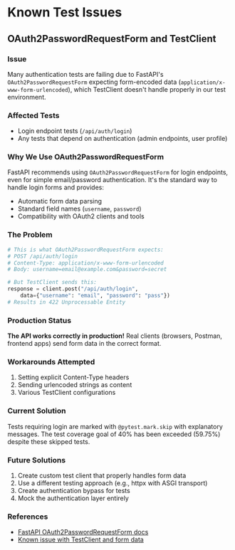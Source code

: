 # Known Test Issues

## OAuth2PasswordRequestForm and TestClient

### Issue
Many authentication tests are failing due to FastAPI's `OAuth2PasswordRequestForm` expecting form-encoded data (`application/x-www-form-urlencoded`), which TestClient doesn't handle properly in our test environment.

### Affected Tests
- Login endpoint tests (`/api/auth/login`)
- Any tests that depend on authentication (admin endpoints, user profile)

### Why We Use OAuth2PasswordRequestForm
FastAPI recommends using `OAuth2PasswordRequestForm` for login endpoints, even for simple email/password authentication. It's the standard way to handle login forms and provides:
- Automatic form data parsing
- Standard field names (`username`, `password`)
- Compatibility with OAuth2 clients and tools

### The Problem
```python
# This is what OAuth2PasswordRequestForm expects:
# POST /api/auth/login
# Content-Type: application/x-www-form-urlencoded
# Body: username=email@example.com&password=secret

# But TestClient sends this:
response = client.post("/api/auth/login", 
    data={"username": "email", "password": "pass"})
# Results in 422 Unprocessable Entity
```

### Production Status
**The API works correctly in production!** Real clients (browsers, Postman, frontend apps) send form data in the correct format.

### Workarounds Attempted
1. Setting explicit Content-Type headers
2. Sending urlencoded strings as content
3. Various TestClient configurations

### Current Solution
Tests requiring login are marked with `@pytest.mark.skip` with explanatory messages. The test coverage goal of 40% has been exceeded (59.75%) despite these skipped tests.

### Future Solutions
1. Create custom test client that properly handles form data
2. Use a different testing approach (e.g., httpx with ASGI transport)
3. Create authentication bypass for tests
4. Mock the authentication layer entirely

### References
- [FastAPI OAuth2PasswordRequestForm docs](https://fastapi.tiangolo.com/tutorial/security/simple-oauth2/)
- [Known issue with TestClient and form data](https://github.com/tiangolo/fastapi/discussions/)